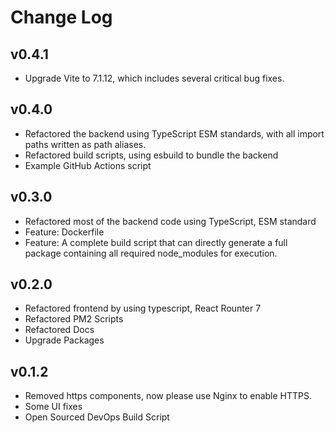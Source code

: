 # Change Log
## v0.4.1
- Upgrade Vite to 7.1.12, which includes several critical bug fixes.

## v0.4.0
- Refactored the backend using TypeScript ESM standards, with all import paths written as path aliases.
- Refactored build scripts, using esbuild to bundle the backend
- Example GitHub Actions script

## v0.3.0
- Refactored most of the backend code using TypeScript, ESM standard
- Feature: Dockerfile
- Feature: A complete build script that can directly generate a full package containing all required node_modules for execution.

## v0.2.0
- Refactored frontend by using typescript, React Rounter 7
- Refactored PM2 Scripts
- Refactored Docs
- Upgrade Packages

## v0.1.2
- Removed https components, now please use Nginx to enable HTTPS.
- Some UI fixes
- Open Sourced DevOps Build Script